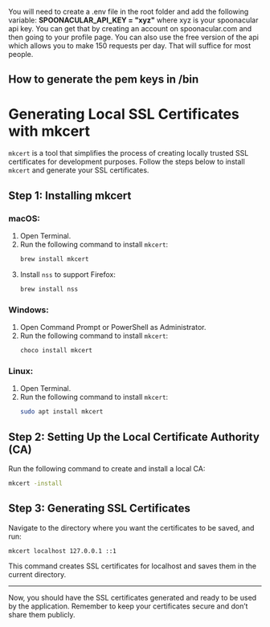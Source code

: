 You will need to create a .env file in the root folder  and add the following variable: 
**SPOONACULAR_API_KEY = "xyz"** 
where xyz is your spoonacular api key.
You can get that by creating an account on spoonacular.com and then going to your profile page.
You can also use the free version of the api which allows you to make 150 requests per day.
That will suffice for most people.

How to generate the pem keys in /bin
---

# Generating Local SSL Certificates with mkcert

`mkcert` is a tool that simplifies the process of creating locally trusted SSL certificates for development purposes. Follow the steps below to install `mkcert` and generate your SSL certificates.

## Step 1: Installing mkcert

### macOS:

1. Open Terminal.
2. Run the following command to install `mkcert`:
   ```bash
   brew install mkcert
   ```
3. Install `nss` to support Firefox:
   ```bash
   brew install nss
   ```

### Windows:

1. Open Command Prompt or PowerShell as Administrator.
2. Run the following command to install `mkcert`:
   ```bash
   choco install mkcert
   ```

### Linux:

1. Open Terminal.
2. Run the following command to install `mkcert`:
   ```bash
   sudo apt install mkcert
   ```

## Step 2: Setting Up the Local Certificate Authority (CA)

Run the following command to create and install a local CA:

```bash
mkcert -install
```

## Step 3: Generating SSL Certificates

Navigate to the directory where you want the certificates to be saved, and run:

```bash
mkcert localhost 127.0.0.1 ::1
```

This command creates SSL certificates for localhost and saves them in the current directory.

---

Now, you should have the SSL certificates generated and ready to be used by the application. Remember to keep your certificates secure and don’t share them publicly.